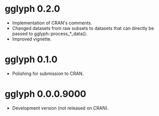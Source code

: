 # gglyph 0.2.0

* Implementation of CRAN's comments. 
* Changed datasets from raw subsets to datasets that can directly be passed to gglyph::process_*_data().
* Improved vignette.

# gglyph 0.1.0

* Polishing for submission to CRAN.

# gglyph 0.0.0.9000

* Development version (not released on CRAN).
